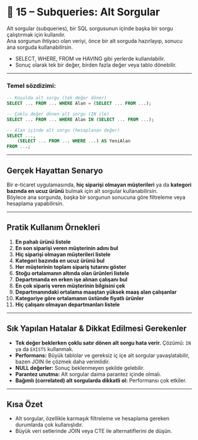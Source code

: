 
# 🧩 15 – Subqueries: Alt Sorgular

Alt sorgular (subqueries), bir SQL sorgusunun içinde başka bir sorgu çalıştırmak için kullanılır.  
Ana sorgunun ihtiyacı olan veriyi, önce bir alt sorguda hazırlayıp, sonucu ana sorguda kullanabilirsin.

- SELECT, WHERE, FROM ve HAVING gibi yerlerde kullanılabilir.
- Sonuç olarak tek bir değer, birden fazla değer veya tablo dönebilir.

---

### Temel sözdizimi:

```sql
-- Koşulda alt sorgu (tek değer döner)
SELECT ... FROM ... WHERE Alan = (SELECT ... FROM ...);

-- Çoklu değer dönen alt sorgu (IN ile)
SELECT ... FROM ... WHERE Alan IN (SELECT ... FROM ...);

-- Alan içinde alt sorgu (hesaplanan değer)
SELECT ...,
    (SELECT ... FROM ... WHERE ...) AS YeniAlan
FROM ...;
```

---

## Gerçek Hayattan Senaryo

Bir e-ticaret uygulamasında, **hiç siparişi olmayan müşterileri** ya da **kategori bazında en ucuz ürünü** bulmak için alt sorgular kullanabilirsin.  
Böylece ana sorgunda, başka bir sorgunun sonucuna göre filtreleme veya hesaplama yapabilirsin.

---

## Pratik Kullanım Örnekleri

1. **En pahalı ürünü listele**
2. **En son siparişi veren müşterinin adını bul**
3. **Hiç siparişi olmayan müşterileri listele**
4. **Kategori bazında en ucuz ürünü bul**
5. **Her müşterinin toplam sipariş tutarını göster**
6. **Stoğu ortalamanın altında olan ürünleri listele**
7. **Departmanda en erken işe alınan çalışanı bul**
8. **En çok sipariş veren müşterinin bilgisini çek**
9. **Departmanındaki ortalama maaştan yüksek maaş alan çalışanlar**
10. **Kategoriye göre ortalamanın üstünde fiyatlı ürünler**
11. **Hiç çalışanı olmayan departmanları listele**

---

## Sık Yapılan Hatalar & Dikkat Edilmesi Gerekenler

- **Tek değer beklerken çoklu satır dönen alt sorgu hata verir.** Çözümü: `IN` ya da `EXISTS` kullanmak.
- **Performans:** Büyük tablolar ve gereksiz iç içe alt sorgular yavaşlatabilir, bazen JOIN ile çözmek daha verimlidir.
- **NULL değerler:** Sonuç beklenmeyen şekilde gelebilir.
- **Parantez unutma:** Alt sorgular daima parantez içinde olmalı.
- **Bağımlı (correlated) alt sorgularda dikkatli ol:** Performansı çok etkiler.

---

## Kısa Özet

- Alt sorgular, özellikle karmaşık filtreleme ve hesaplama gereken durumlarda çok kullanışlıdır.
- Büyük veri setlerinde JOIN veya CTE ile alternatiflerini de düşün.
